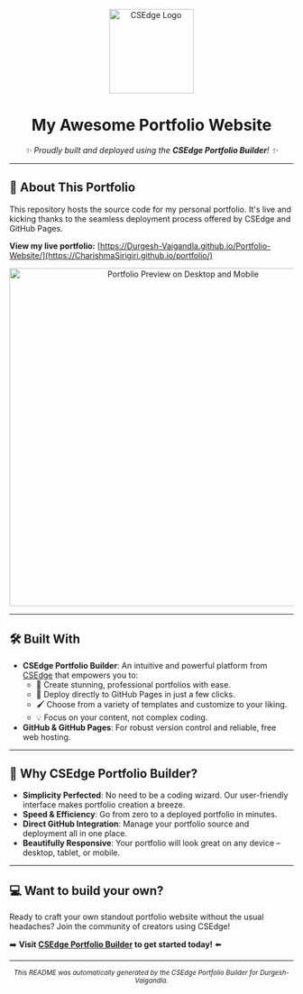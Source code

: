 
<p align="center">
  <a href="https://www.csedge.co" target="_blank">
    <img src="https://csedge.co/CSEdge.png" alt="CSEdge Logo" width="150">
  </a>
</p>

<h1 align="center">My Awesome Portfolio Website</h1>

<p align="center">
  <em>✨ Proudly built and deployed using the <strong>CSEdge Portfolio Builder</strong>! ✨</em>
</p>

---

## 🚀 About This Portfolio

This repository hosts the source code for my personal portfolio. It's live and kicking thanks to the seamless deployment process offered by CSEdge and GitHub Pages.

**View my live portfolio:** [https://Durgesh-Vaigandla.github.io/Portfolio-Website/](https://CharishmaSirigiri.github.io/portfolio/)

<p align="center">
  <img src="https://csedge.co/portfolio.png" alt="Portfolio Preview on Desktop and Mobile" width="600">
</p>

---

## 🛠️ Built With

*   **CSEdge Portfolio Builder**: An intuitive and powerful platform from [CSEdge](https://www.csedge.co) that empowers you to:
    *   🎨 Create stunning, professional portfolios with ease.
    *   🚀 Deploy directly to GitHub Pages in just a few clicks.
    *   🖌️ Choose from a variety of templates and customize to your liking.
    *   💡 Focus on your content, not complex coding.
*   **GitHub & GitHub Pages**: For robust version control and reliable, free web hosting.

---

## 🌟 Why CSEdge Portfolio Builder?

*   **Simplicity Perfected**: No need to be a coding wizard. Our user-friendly interface makes portfolio creation a breeze.
*   **Speed & Efficiency**: Go from zero to a deployed portfolio in minutes.
*   **Direct GitHub Integration**: Manage your portfolio source and deployment all in one place.
*   **Beautifully Responsive**: Your portfolio will look great on any device – desktop, tablet, or mobile.

---

## 💻 Want to build your own?

Ready to craft your own standout portfolio website without the usual headaches? 
Join the community of creators using CSEdge!

➡️ **Visit [CSEdge Portfolio Builder](https://www.csedge.co) to get started today!** ⬅️

---

<p align="center">
  <small><em>This README was automatically generated by the CSEdge Portfolio Builder for Durgesh-Vaigandla.</em></small>
</p>

